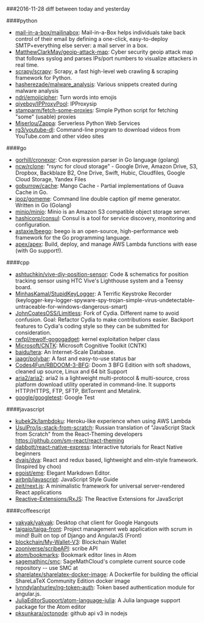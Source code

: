 ###2016-11-28
diff between today and yesterday

####python
* [mail-in-a-box/mailinabox](https://github.com/mail-in-a-box/mailinabox): Mail-in-a-Box helps individuals take back control of their email by defining a one-click, easy-to-deploy SMTP+everything else server: a mail server in a box.
* [MatthewClarkMay/geoip-attack-map](https://github.com/MatthewClarkMay/geoip-attack-map): Cyber security geoip attack map that follows syslog and parses IPs/port numbers to visualize attackers in real time.
* [scrapy/scrapy](https://github.com/scrapy/scrapy): Scrapy, a fast high-level web crawling & scraping framework for Python.
* [hasherezade/malware_analysis](https://github.com/hasherezade/malware_analysis): Various snippets created during malware analysis
* [ndri/emojicipher](https://github.com/ndri/emojicipher): Turn words into emojis
* [qiyeboy/IPProxyPool](https://github.com/qiyeboy/IPProxyPool): IPProxysip
* [stamparm/fetch-some-proxies](https://github.com/stamparm/fetch-some-proxies): Simple Python script for fetching "some" (usable) proxies
* [Miserlou/Zappa](https://github.com/Miserlou/Zappa): Serverless Python Web Services
* [rg3/youtube-dl](https://github.com/rg3/youtube-dl): Command-line program to download videos from YouTube.com and other video sites

####go
* [gorhill/cronexpr](https://github.com/gorhill/cronexpr): Cron expression parser in Go language (golang)
* [ncw/rclone](https://github.com/ncw/rclone): "rsync for cloud storage" - Google Drive, Amazon Drive, S3, Dropbox, Backblaze B2, One Drive, Swift, Hubic, Cloudfiles, Google Cloud Storage, Yandex Files
* [goburrow/cache](https://github.com/goburrow/cache): Mango Cache - Partial implementations of Guava Cache in Go.
* [jpoz/gomeme](https://github.com/jpoz/gomeme): Command line double caption gif meme generator. Written in Go (Golang)
* [minio/minio](https://github.com/minio/minio): Minio is an Amazon S3 compatible object storage server.
* [hashicorp/consul](https://github.com/hashicorp/consul): Consul is a tool for service discovery, monitoring and configuration.
* [astaxie/beego](https://github.com/astaxie/beego): beego is an open-source, high-performance web framework for the Go programming language.
* [apex/apex](https://github.com/apex/apex): Build, deploy, and manage AWS Lambda functions with ease (with Go support!).

####cpp
* [ashtuchkin/vive-diy-position-sensor](https://github.com/ashtuchkin/vive-diy-position-sensor): Code & schematics for position tracking sensor using HTC Vive's Lighthouse system and a Teensy board.
* [MinhasKamal/StupidKeyLogger](https://github.com/MinhasKamal/StupidKeyLogger): A Terrific Keystroke Recorder (keylogger-key-logger-spyware-spy-trojan-simple-virus-undetectable-untraceable-for-windows-dangerous-smart)
* [JohnCoatesOSS/Limitless](https://github.com/JohnCoatesOSS/Limitless): Fork of Cydia. Different name to avoid confusion. Goal: Refactor Cydia to make contributions easier. Backport features to Cydia's coding style so they can be submitted for consideration.
* [rwfpl/rewolf-gogogadget](https://github.com/rwfpl/rewolf-gogogadget): kernel exploitation helper class
* [Microsoft/CNTK](https://github.com/Microsoft/CNTK): Microsoft Cognitive Toolkit (CNTK)
* [baidu/tera](https://github.com/baidu/tera): An Internet-Scale Database.
* [jaagr/polybar](https://github.com/jaagr/polybar): A fast and easy-to-use status bar
* [Codes4Fun/RBDOOM-3-BFG](https://github.com/Codes4Fun/RBDOOM-3-BFG): Doom 3 BFG Edition with soft shadows, cleaned up source, Linux and 64 bit Support
* [aria2/aria2](https://github.com/aria2/aria2): aria2 is a lightweight multi-protocol & multi-source, cross platform download utility operated in command-line. It supports HTTP/HTTPS, FTP, SFTP, BitTorrent and Metalink.
* [google/googletest](https://github.com/google/googletest): Google Test

####javascript
* [kubek2k/lambdoku](https://github.com/kubek2k/lambdoku): Heroku-like experience when using AWS Lambda
* [UsulPro/js-stack-from-scratch](https://github.com/UsulPro/js-stack-from-scratch):  Russian translation of "JavaScript Stack from Scratch" from the React-Theming developers https://github.com/sm-react/react-theming
* [dabbott/react-native-express](https://github.com/dabbott/react-native-express): Interactive tutorials for React Native beginners
* [dvajs/dva](https://github.com/dvajs/dva):  React and redux based, lightweight and elm-style framework. (Inspired by choo)
* [egoist/eme](https://github.com/egoist/eme):  Elegant Markdown Editor.
* [airbnb/javascript](https://github.com/airbnb/javascript): JavaScript Style Guide
* [zeit/next.js](https://github.com/zeit/next.js): A minimalistic framework for universal server-rendered React applications
* [Reactive-Extensions/RxJS](https://github.com/Reactive-Extensions/RxJS): The Reactive Extensions for JavaScript

####coffeescript
* [yakyak/yakyak](https://github.com/yakyak/yakyak): Desktop chat client for Google Hangouts
* [taigaio/taiga-front](https://github.com/taigaio/taiga-front): Project management web application with scrum in mind! Built on top of Django and AngularJS (Front)
* [blockchain/My-Wallet-V3](https://github.com/blockchain/My-Wallet-V3): Blockchain Wallet
* [zooniverse/scribeAPI](https://github.com/zooniverse/scribeAPI): scribe API
* [atom/bookmarks](https://github.com/atom/bookmarks): Bookmark editor lines in Atom
* [sagemathinc/smc](https://github.com/sagemathinc/smc): SageMathCloud's complete current source code repository -- use SMC at
* [sharelatex/sharelatex-docker-image](https://github.com/sharelatex/sharelatex-docker-image): A Dockerfile for building the official ShareLaTeX Community Edition docker image
* [lynndylanhurley/ng-token-auth](https://github.com/lynndylanhurley/ng-token-auth): Token based authentication module for angular.js.
* [JuliaEditorSupport/atom-language-julia](https://github.com/JuliaEditorSupport/atom-language-julia): A Julia language support package for the Atom editor
* [pksunkara/octonode](https://github.com/pksunkara/octonode): github api v3 in nodejs
